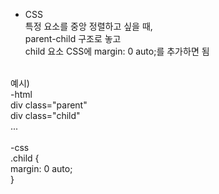 * CSS <br/>
특정 요소를 중앙 정렬하고 싶을 때, <br/>
parent-child 구조로 놓고 <br/>
child 요소 CSS에 margin: 0 auto;를 추가하면 됨 <br/>
 <br/>
예시) <br/>
-html <br/>
div class="parent" <br/>
  div class="child" <br/>
  ... <br/>
 <br/>
-css <br/>
.child { <br/>
   margin: 0 auto; <br/>
 } <br/>
